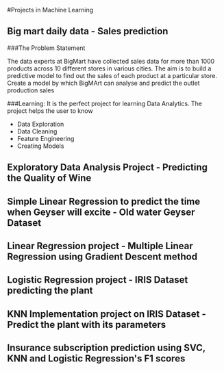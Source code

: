 #Projects in Machine Learning

## Big mart daily data - Sales prediction  

###The Problem Statement

The data experts at BigMart have collected sales data for more than 1000 products across 10 different stores in various cities. The aim is to build a predictive model to find out the sales of each product at a particular store. Create a model by which BigMArt can analyse and predict the outlet production sales

###Learning:
It is the perfect project for learning Data Analytics. The project helps the user to know 
- Data Exploration
- Data Cleaning
- Feature Engineering
- Creating Models


## Exploratory Data Analysis Project - Predicting the Quality of Wine



## Simple Linear Regression to predict the time when Geyser will excite - Old water Geyser Dataset
## Linear Regression project - Multiple Linear Regression using Gradient Descent method
## Logistic Regression project - IRIS Dataset predicting the plant 
## KNN Implementation project on IRIS Dataset - Predict the plant with its parameters
## Insurance subscription prediction using SVC, KNN and Logistic Regression's F1 scores





